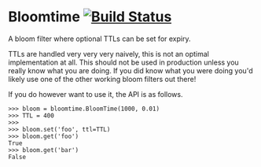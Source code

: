 # Bloomtime  [![Build Status](https://travis-ci.org/Poogles/bloomtime.svg?branch=master)](https://travis-ci.org/Poogles/bloomtime)

A bloom filter where optional TTLs can be set for expiry.

TTLs are handled very very very naively, this is not an optimal implementation
at all.  This should not be used in production unless you really know what
you are doing.  If you did know what you were doing you'd likely use one of the
other working bloom filters out there!

If you do however want to use it, the API is as follows. 

```
>>> bloom = bloomtime.BloomTime(1000, 0.01)
>>> TTL = 400
>>> 
>>> bloom.set('foo', ttl=TTL)
>>> bloom.get('foo')
True
>>> bloom.get('bar')
False
```
